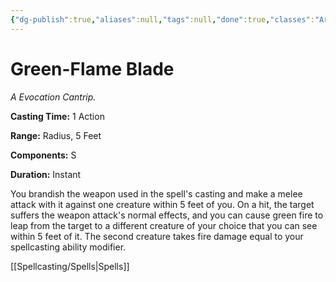 ```yaml
---
{"dg-publish":true,"aliases":null,"tags":null,"done":true,"classes":"Artificer, Sorcerer, Warlock, Wizard,","spellLevel":0,"school":"Evocation","source":"TCE","permalink":"/spells/green-flame-blade/","dgHomeLink":false,"dgPassFrontmatter":true}
---
```


# Green-Flame Blade
*A Evocation Cantrip.*

**Casting Time:** 1 Action

**Range:** Radius, 5 Feet

**Components:** S 

**Duration:** Instant

You brandish the weapon used in the spell's casting and make a melee attack with it against one creature within 5 feet of you. On a hit, the target suffers the weapon attack's normal effects, and you can cause green fire to leap from the target to a different creature of your choice that you can see within 5 feet of it. The second creature takes fire damage equal to your spellcasting ability modifier.

[[Spellcasting/Spells|Spells]]